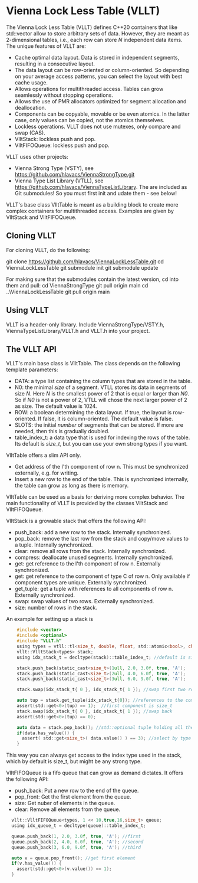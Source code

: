 # Vienna Lock Less Table (VLLT)

The Vienna Lock Less Table (VLLT) defines C++20 containers that like std::vector allow to store arbitrary sets of data. However, they are meant as 2-dimensional tables, i.e., each row can store *N* independent data items. The unique features of VLLT are:
* Cache optimal data layout. Data is stored in independent segments, resulting in a consecutive layout.
* The data layout can be row-oriented or column-oriented. So depending on your average access patterns, you can select the layout with best cache usage.
* Allows operations for multithreaded access. Tables can grow seamlessly without stopping operations.
* Allows the use of PMR allocators optimized for segment allocation and deallocation.
* Components can be copyable, movable or be even atomics. In the latter case, only values can be copied, not the atomics themselves.
* Lockless operations. VLLT does not use mutexes, only compare and swap (CAS).
* VlltStack: lockless push and pop.
* VlltFIFOQueue: lockless push and pop.

VLLT uses other projects:
* Vienna Strong Type (VSTY), see https://github.com/hlavacs/ViennaStrongType.git
* Vienna Type List Library (VTLL), see https://github.com/hlavacs/ViennaTypeListLibrary.
The are included as Git submodules! So you must first init and udate them - see below!

VLLT's base class VlltTable is meant as a building block to create more complex containers for multithreaded access. Examples are given by VlltStack and VlltFIFOQueue.


## Cloning VLLT

For cloning VLLT, do the following:

git clone https://github.com/hlavacs/ViennaLockLessTable.git
cd ViennaLockLessTable
git submodule init
git submodule update

For making sure that the submodules contain the latest version, cd into them and pull:
cd ViennaStrongType
git pull origin main
cd ..\ViennaLockLessTable
git pull origin main
 

## Using VLLT

VLLT is a header-only library. Include ViennaStrongType/VSTY.h, ViennaTypeListLibrary/VLLT.h and VLLT.h into your project.


## The VLLT API

VLLT's main base class is VlltTable. The class depends on the following template parameters:
* DATA: a type list containing the column types that are stored in the table.
* N0: the minimal *size* of a segment. VTLL stores its data in segments of size *N*. Here *N* is the smallest power of 2 that is equal or larger than *N0*. So if *N0* is not a power of 2, VTLL will chose the next larger power of 2 as size. The default value is 1024.
* ROW: a boolean determining the data layout. If true, the layout is row-oriented. If false, it is column-oriented. The default value is false.
* SLOTS: the initial *number* of segments that can be stored. If more are needed, then this is gradually doubled.
* table_index_t: a data type that is used for indexing the rows of the table. Its default is *size_t*, but you can use your own strong types if you want.

VlltTable offers a slim API only.
* Get address of the I'th component of row n. This must be synchronized externally, e.g. for writing.
* Insert a new row to the end of the table. This is synchronized internally, the table can grow as long as there is memory.

VlltTable can be used as a basis for deriving more complex behavior. The main functionality of VLLT is provided by the classes VlltStack and VlltFIFOQueue.

VlltStack is a growable stack that offers the following API:
* push_back: add a new row to the stack. Internally synchronized.
* pop_back: remove the last row from the stack and copy/move values to a tuple. Internally synchronized.
* clear: remove all rows from the stack. Internally synchronized.
* compress: deallocate unused segments. Internally synchronized.
* get: get reference to the I'th component of row n. Externally synchronized.
* get: get reference to the component of type C of row n. Only available if component types are unique. Externally synchronized.
* get_tuple: get a tuple with references to all components of row n. Externally synchronized.
* swap: swap values of two rows. Externally synchronized.
* size: number of rows in the stack.

An example for setting up a stack is

```c
    #include <vector>
    #include <optional>
    #include "VLLT.h"
    using types = vtll::tl<size_t, double, float, std::atomic<bool>, char>;
    vllt::VlltStack<types> stack;
    using idx_stack_t = decltype(stack)::table_index_t; //default is size_t

    stack.push_back(static_cast<size_t>(1ull, 2.0, 3.0f, true, 'A');
    stack.push_back(static_cast<size_t>(2ull, 4.0, 6.0f, true, 'A');
    stack.push_back(static_cast<size_t>(3ull, 6.0, 9.0f, true, 'A');

    stack.swap(idx_stack_t{ 0 }, idx_stack_t{ 1 }); //swap first two rows

    auto tup = stack.get_tuple(idx_stack_t{0}); //references to the components
    assert(std::get<0>(tup) == 1);  //first component is size_t
    stack.swap(idx_stack_t{ 0 }, idx_stack_t{ 1 }); //swap back
    assert(std::get<0>(tup) == 0);

    auto data = stack.pop_back(); //std::optional tuple holding all the values
    if(data.has_value()) {
      assert( std::get<size_t>( data.value() ) == 3); //select by type possible here
    }
```

This way you can always get access to the index type used in the stack, which by default is size_t, but might be any strong type.

VlltFIFOQueue is a fifo queue that can grow as demand dictates. It offers the following API:
* push_back: Put a new row to the end of the queue.
* pop_front: Get the first element from the queue.
* size: Get nuber of elements in the queue.
* clear: Remove all elements from the queue.

```c
  vllt::VlltFIFOQueue<types, 1 << 10,true,16,size_t> queue;
  using idx_queue_t = decltype(queue)::table_index_t;

  queue.push_back(1, 2.0, 3.0f, true, 'A'); //first
  queue.push_back(2, 4.0, 6.0f, true, 'A'); //second
  queue.push_back(3, 6.0, 9.0f, true, 'A'); //third

  auto v = queue.pop_front(); //get first element
  if(v.has_value()) {
    assert(std::get<0>(v.value()) == 1);
  }
```
